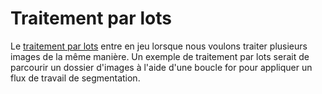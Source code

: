 # Traitement par lots

Le [traitement par lots](https://www.investopedia.com/terms/b/batch-processing.asp) entre en jeu lorsque nous voulons traiter plusieurs images de la même manière.
Un exemple de traitement par lots serait de parcourir un dossier d'images à l'aide d'une boucle for pour appliquer un flux de travail de segmentation.